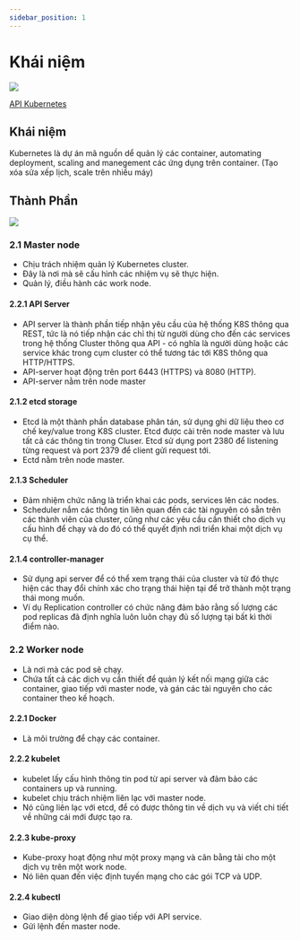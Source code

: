 ```yaml
---
sidebar_position: 1
---
```

# Khái niệm
![](https://topdev.vn/blog/wp-content/uploads/2019/05/Kubernetes.png)

[API Kubernetes](https://v1-16.docs.kubernetes.io/docs/reference/generated/kubernetes-api/v1.16/#pod-v1-core)
## Khái niệm
Kubernetes là dự án mã nguồn dể quản lý các container, automating deployment, scaling and manegement các ứng dụng trên container. (Tạo xóa sửa xếp lịch, scale trên nhiều máy)

## Thành Phần
![](https://camo.githubusercontent.com/7ff2160c4f3e5fbdceabdf2014aa2156ddd6f416/68747470733a2f2f73332d75732d776573742d322e616d617a6f6e6177732e636f6d2f782d7465616d2d67686f73742d696d616765732f323031362f30362f6f376c656f6b2e706e67)

### 2.1 Master node
- Chịu trách nhiệm quản lý Kubernetes cluster.
- Đây là nơi mà sẽ cấu hình các nhiệm vụ sẽ thực hiện.
- Quản lý, điều hành các work node.

#### 2.2.1 API Server
- API server là thành phần tiếp nhận yêu cầu của hệ thống K8S thông qua REST, tức là nó tiếp nhận các chỉ thị từ người dùng cho đến các services trong hệ thống Cluster thông qua API - có nghĩa là người dùng hoặc các service khác trong cụm cluster có thể tương tác tới K8S thông qua HTTP/HTTPS.
- API-server hoạt động trên port 6443 (HTTPS) và 8080 (HTTP).
- API-server nằm trên node master

#### 2.1.2 etcd storage
- Etcd là một thành phần database phân tán, sử dụng ghi dữ liệu theo cơ chế key/value trong K8S cluster. Etcd được cài trên node master và lưu tất cả các thông tin trong Cluser. Etcd sử dụng port 2380 để listening từng request và port 2379 để client gửi request tới.
- Ectd nằm trên node master.


#### 2.1.3 Scheduler
- Đảm nhiệm chức năng là triển khai các pods, services lên các nodes.
- Scheduler nắm các thông tin liên quan đến các tài nguyên có sẵn trên các thành viên của cluster, cũng như các yêu cầu cần thiết cho dịch vụ cấu hình để chạy và do đó có thể quyết định nơi triển khai một dịch vụ cụ thể.

#### 2.1.4 controller-manager
- Sử dụng api server để có thể xem trạng thái của cluster và từ đó thực hiện các thay đổi chính xác cho trạng thái hiện tại để trở thành một trạng thái mong muốn.
- Ví dụ Replication controller có chức năng đảm bảo rằng số lượng các pod replicas đã định nghĩa luôn luôn chạy đủ số lượng tại bất kì thời điểm nào.

### 2.2 Worker node
- Là nơi mà các pod sẽ chạy.
- Chứa tất cả các dịch vụ cần thiết để quản lý kết nối mạng giữa các container, giao tiếp với master node, và gán các tài nguyên cho các container theo kế hoạch.

#### 2.2.1 Docker
- Là môi trường để chạy các container.
#### 2.2.2 kubelet
- kubelet lấy cấu hình thông tin pod từ api server và đảm bảo các containers up và running.
- kubelet chịu trách nhiệm liên lạc với master node.
- Nó cũng liên lạc với etcd, để có được thông tin về dịch vụ và viết chi tiết về những cái mới được tạo ra.
#### 2.2.3 kube-proxy
- Kube-proxy hoạt động như một proxy mạng và cân bằng tải cho một dịch vụ trên một work node.
- Nó liên quan đến việc định tuyến mạng cho các gói TCP và UDP.
#### 2.2.4 kubectl
- Giao diện dòng lệnh để giao tiếp với API service.
- Gửi lệnh đến master node.

